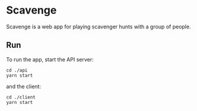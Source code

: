 # Scavenge
Scavenge is a web app for playing scavenger hunts with a group of people.

## Run
To run the app, start the API server:
```
cd ./api
yarn start
```

and the client:
```
cd ./client
yarn start
```
